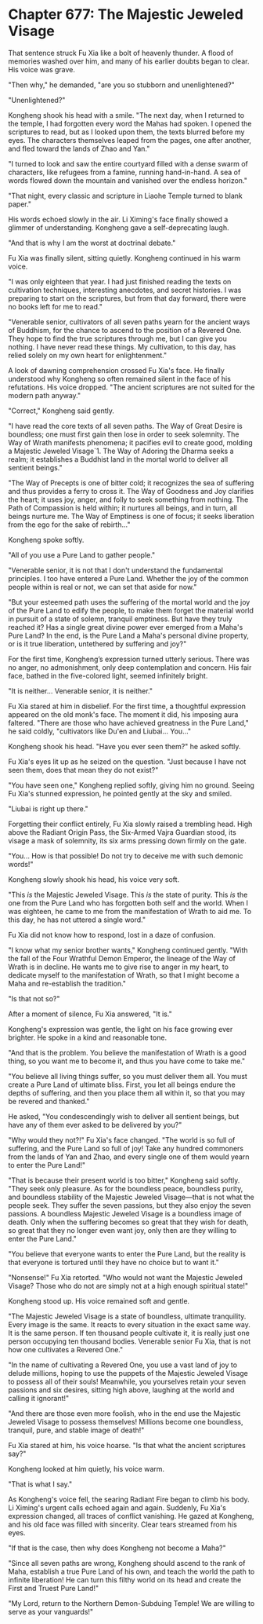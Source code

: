 # Chapter 677: The Majestic Jeweled Visage

That sentence struck Fu Xia like a bolt of heavenly thunder. A flood of memories washed over him, and many of his earlier doubts began to clear. His voice was grave.

"Then why," he demanded, "are you so stubborn and unenlightened?"

"Unenlightened?"

Kongheng shook his head with a smile. "The next day, when I returned to the temple, I had forgotten every word the Mahas had spoken. I opened the scriptures to read, but as I looked upon them, the texts blurred before my eyes. The characters themselves leaped from the pages, one after another, and fled toward the lands of Zhao and Yan."

"I turned to look and saw the entire courtyard filled with a dense swarm of characters, like refugees from a famine, running hand-in-hand. A sea of words flowed down the mountain and vanished over the endless horizon."

"That night, every classic and scripture in Liaohe Temple turned to blank paper."

His words echoed slowly in the air. Li Ximing's face finally showed a glimmer of understanding. Kongheng gave a self-deprecating laugh.

"And that is why I am the worst at doctrinal debate."

Fu Xia was finally silent, sitting quietly. Kongheng continued in his warm voice.

"I was only eighteen that year. I had just finished reading the texts on cultivation techniques, interesting anecdotes, and secret histories. I was preparing to start on the scriptures, but from that day forward, there were no books left for me to read."

"Venerable senior, cultivators of all seven paths yearn for the ancient ways of Buddhism, for the chance to ascend to the position of a Revered One. They hope to find the true scriptures through me, but I can give you nothing. I have never read these things. My cultivation, to this day, has relied solely on my own heart for enlightenment."

A look of dawning comprehension crossed Fu Xia's face. He finally understood why Kongheng so often remained silent in the face of his refutations. His voice dropped. "The ancient scriptures are not suited for the modern path anyway."

"Correct," Kongheng said gently.

"I have read the core texts of all seven paths. The Way of Great Desire is boundless; one must first gain then lose in order to seek solemnity. The Way of Wrath manifests phenomena; it pacifies evil to create good, molding a Majestic Jeweled Visage`1. The Way of Adoring the Dharma seeks a realm; it establishes a Buddhist land in the mortal world to deliver all sentient beings."

"The Way of Precepts is one of bitter cold; it recognizes the sea of suffering and thus provides a ferry to cross it. The Way of Goodness and Joy clarifies the heart; it uses joy, anger, and folly to seek something from nothing. The Path of Compassion is held within; it nurtures all beings, and in turn, all beings nurture me. The Way of Emptiness is one of focus; it seeks liberation from the ego for the sake of rebirth..."

Kongheng spoke softly.

"All of you use a Pure Land to gather people."

"Venerable senior, it is not that I don't understand the fundamental principles. I too have entered a Pure Land. Whether the joy of the common people within is real or not, we can set that aside for now."

"But your esteemed path uses the suffering of the mortal world and the joy of the Pure Land to edify the people, to make them forget the material world in pursuit of a state of solemn, tranquil emptiness. But have they truly reached it? Has a single great divine power ever emerged from a Maha's Pure Land? In the end, is the Pure Land a Maha's personal divine property, or is it true liberation, untethered by suffering and joy?"

For the first time, Kongheng’s expression turned utterly serious. There was no anger, no admonishment, only deep contemplation and concern. His fair face, bathed in the five-colored light, seemed infinitely bright.

"It is neither... Venerable senior, it is neither."

Fu Xia stared at him in disbelief. For the first time, a thoughtful expression appeared on the old monk's face. The moment it did, his imposing aura faltered. "There are those who have achieved greatness in the Pure Land," he said coldly, "cultivators like Du'en and Liubai... You..."

Kongheng shook his head. "Have you ever seen them?" he asked softly.

Fu Xia's eyes lit up as he seized on the question. "Just because I have not seen them, does that mean they do not exist?"

"You have seen one," Kongheng replied softly, giving him no ground. Seeing Fu Xia's stunned expression, he pointed gently at the sky and smiled.

"Liubai is right up there."

Forgetting their conflict entirely, Fu Xia slowly raised a trembling head. High above the Radiant Origin Pass, the Six-Armed Vajra Guardian stood, its visage a mask of solemnity, its six arms pressing down firmly on the gate.

"You... How is that possible! Do not try to deceive me with such demonic words!"

Kongheng slowly shook his head, his voice very soft.

"This *is* the Majestic Jeweled Visage. This *is* the state of purity. This *is* the one from the Pure Land who has forgotten both self and the world. When I was eighteen, he came to me from the manifestation of Wrath to aid me. To this day, he has not uttered a single word."

Fu Xia did not know how to respond, lost in a daze of confusion.

"I know what my senior brother wants," Kongheng continued gently. "With the fall of the Four Wrathful Demon Emperor, the lineage of the Way of Wrath is in decline. He wants me to give rise to anger in my heart, to dedicate myself to the manifestation of Wrath, so that I might become a Maha and re-establish the tradition."

"Is that not so?"

After a moment of silence, Fu Xia answered, "It is."

Kongheng's expression was gentle, the light on his face growing ever brighter. He spoke in a kind and reasonable tone.

"And that is the problem. You believe the manifestation of Wrath is a good thing, so you want me to become it, and thus you have come to take me."

"You believe all living things suffer, so you must deliver them all. You must create a Pure Land of ultimate bliss. First, you let all beings endure the depths of suffering, and then you place them all within it, so that you may be revered and thanked."

He asked, "You condescendingly wish to deliver all sentient beings, but have any of them ever asked to be delivered by you?"

"Why would they not?!" Fu Xia's face changed. "The world is so full of suffering, and the Pure Land so full of joy! Take any hundred commoners from the lands of Yan and Zhao, and every single one of them would yearn to enter the Pure Land!"

"That is because their present world is too bitter," Kongheng said softly. "They seek only pleasure. As for the boundless peace, boundless purity, and boundless stability of the Majestic Jeweled Visage—that is not what the people seek. They suffer the seven passions, but they also enjoy the seven passions. A boundless Majestic Jeweled Visage is a boundless image of death. Only when the suffering becomes so great that they wish for death, so great that they no longer even want joy, only then are they willing to enter the Pure Land."

"You believe that everyone wants to enter the Pure Land, but the reality is that everyone is tortured until they have no choice but to want it."

"Nonsense!" Fu Xia retorted. "Who would not want the Majestic Jeweled Visage? Those who do not are simply not at a high enough spiritual state!"

Kongheng stood up. His voice remained soft and gentle.

"The Majestic Jeweled Visage is a state of boundless, ultimate tranquility. Every image is the same. It reacts to every situation in the exact same way. It is the same person. If ten thousand people cultivate it, it is really just one person occupying ten thousand bodies. Venerable senior Fu Xia, that is not how one cultivates a Revered One."

"In the name of cultivating a Revered One, you use a vast land of joy to delude millions, hoping to use the puppets of the Majestic Jeweled Visage to possess all of their souls! Meanwhile, you yourselves retain your seven passions and six desires, sitting high above, laughing at the world and calling it ignorant!"

"And there are those even more foolish, who in the end use the Majestic Jeweled Visage to possess themselves! Millions become one boundless, tranquil, pure, and stable image of death!"

Fu Xia stared at him, his voice hoarse. "Is that what the ancient scriptures say?"

Kongheng looked at him quietly, his voice warm.

"That is what I say."

As Kongheng's voice fell, the searing Radiant Fire began to climb his body. Li Ximing's urgent calls echoed again and again. Suddenly, Fu Xia's expression changed, all traces of conflict vanishing. He gazed at Kongheng, and his old face was filled with sincerity. Clear tears streamed from his eyes.

"If that is the case, then why does Kongheng not become a Maha?"

"Since all seven paths are wrong, Kongheng should ascend to the rank of Maha, establish a true Pure Land of his own, and teach the world the path to infinite liberation! He can turn this filthy world on its head and create the First and Truest Pure Land!"

"My Lord, return to the Northern Demon-Subduing Temple! We are willing to serve as your vanguards!"
